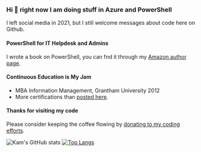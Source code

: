 ### Hi 👋 right now I am doing stuff in Azure and PowerShell

I left social media in 2021, but I still welcome messages about code here on Github.

#### PowerShell for IT Helpdesk and Admins
I wrote a book on PowerShell, you can fnd it through my [Amazon author page](http://amazon.com/author/kamsalisbury).

#### Continuous Education is My Jam
* MBA Information Management, Grantham University 2012
* More certifications than [posted here](https://www.youracclaim.com/users/kam-salisbury/badges).

#### Thanks for visiting my code
Please consider keeping the coffee flowing by [donating to my coding efforts](https://paypal.me/kamsalisbury?locale.x=en_US).

<!-- Experiment with github-readme-stats -->
![Kam's GitHub stats](https://github-readme-stats.vercel.app/api?username=kamsalisbury&count_private=true&show_icons=true&theme=synthwave)
[![Top Langs](https://github-readme-stats.vercel.app/api/top-langs/?username=kamsalisbury&layout=compact)](https://github.com/kamsalisbury)
